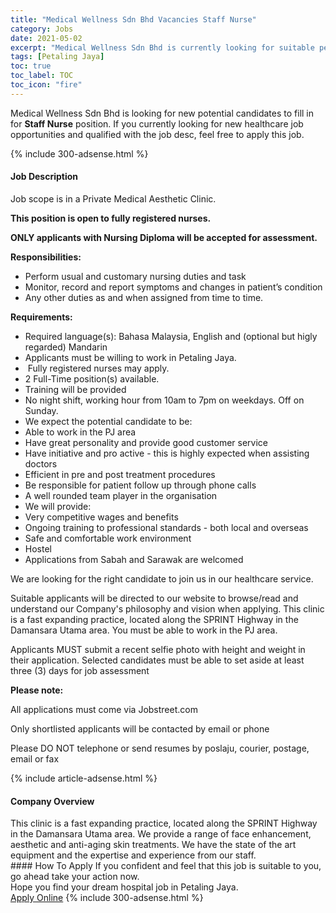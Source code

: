 ```yaml
---
title: "Medical Wellness Sdn Bhd Vacancies Staff Nurse" 
category: Jobs 
date: 2021-05-02 
excerpt: "Medical Wellness Sdn Bhd is currently looking for suitable person to fill in the Staff Nurse which positioned at Petaling Jaya" 
tags: [Petaling Jaya] 
toc: true 
toc_label: TOC 
toc_icon: "fire" 
--- 
```


<p>Medical Wellness Sdn Bhd is looking for new potential candidates to fill in for <b>Staff Nurse</b> position. If you currently looking for new healthcare job opportunities and qualified with the job desc, feel free to apply this job.
</p>{% include 300-adsense.html %} 
<div><div><h4>Job Description</h4></div><div><div><span><div><p>Job scope is in a Private Medical Aesthetic Clinic.</p><p><strong>This position is open to fully registered nurses.</strong></p><p><strong>ONLY applicants with Nursing Diploma will be accepted for assessment.</strong></p><p><strong>Responsibilities:</strong></p><ul><li>Perform usual and customary nursing duties and task</li><li>Monitor, record and report symptoms and changes in patient&#8217;s condition</li><li>Any other duties as and when assigned from time to time.</li></ul><p><strong>Requirements:</strong></p><ul><li>Required language(s): Bahasa Malaysia, English and (optional but higly regarded) Mandarin</li><li>Applicants must be willing to work in Petaling Jaya.</li><li>&#160;Fully registered nurses may apply.</li><li>2 Full-Time position(s) available.</li><li>Training will be provided</li><li>No night shift, working hour from 10am to 7pm on weekdays. Off on Sunday.</li><li>We expect the potential candidate to be:&#160;&#160;</li><li>Able to work in the PJ area</li><li>Have great personality and provide good customer service</li><li>Have initiative and pro active - this is highly expected when assisting doctors</li><li>Efficient in pre and post treatment procedures</li><li>Be responsible for patient follow up through phone calls</li><li>A well rounded team player in the organisation</li><li>We will provide:</li><li>Very competitive wages and benefits</li><li>Ongoing training to professional standards - both local and overseas</li><li>Safe and comfortable work environment</li><li>Hostel</li><li>Applications from Sabah and Sarawak are welcomed</li></ul><p>We are looking for the right candidate to join us in our healthcare service.</p><p>Suitable applicants will be directed to our website to browse/read and understand our Company's philosophy and&#160;vision when applying. This clinic is a fast expanding practice, located along the SPRINT Highway in the Damansara Utama area. You must be able to work in the PJ area.</p><p>Applicants MUST submit a recent selfie photo with height and weight in their application. Selected candidates must be able to set aside at least three (3) days for job assessment&#160;</p><p><strong>Please note:</strong></p><p>All applications must come via Jobstreet.com</p><p>Only shortlisted applicants will be contacted by email or phone</p><p>Please DO NOT telephone or send resumes by poslaju, courier, postage, email or fax</p></div></span></div></div></div> 
{% include article-adsense.html %} 
<div><div><h4>Company Overview</h4></div><div><div><span><div><div>
<div>
<div>This clinic is a fast expanding practice,&#160;located along the SPRINT Highway in the Damansara Utama area. We provide a range of face enhancement, aesthetic and anti-aging skin treatments. We have the state of the art equipment and the expertise and experience from our staff.</div>
</div>
</div></div></span></div></div></div> 
#### How To Apply 
If you confident and feel that this job is suitable to you, go ahead take your action now. <br/> 
Hope you find your dream hospital job in Petaling Jaya. <br/> 
<a href="https://www.jobstreet.com.my/en/job/staff-nurse-4524933?jobId=jobstreet-my-job-4524933" class="btn btn--warning" target="_blank" rel="nofollow noopenner">Apply Online</a> 
{% include 300-adsense.html %} 